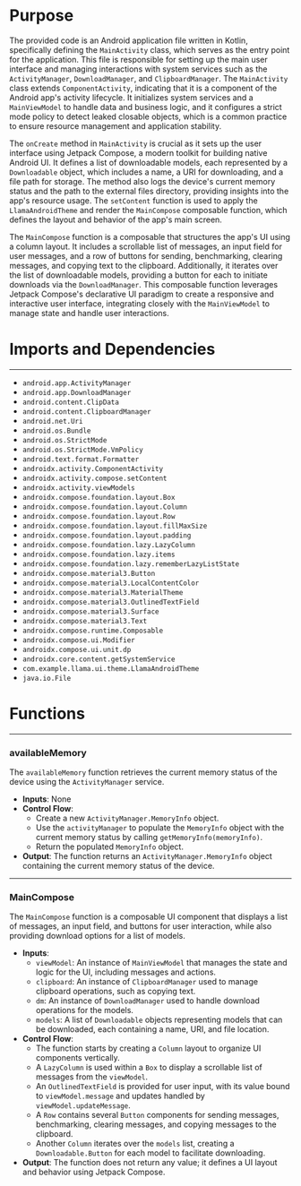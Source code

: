 # Purpose
The provided code is an Android application file written in Kotlin, specifically defining the `MainActivity` class, which serves as the entry point for the application. This file is responsible for setting up the main user interface and managing interactions with system services such as the `ActivityManager`, `DownloadManager`, and `ClipboardManager`. The `MainActivity` class extends `ComponentActivity`, indicating that it is a component of the Android app's activity lifecycle. It initializes system services and a `MainViewModel` to handle data and business logic, and it configures a strict mode policy to detect leaked closable objects, which is a common practice to ensure resource management and application stability.

The `onCreate` method in `MainActivity` is crucial as it sets up the user interface using Jetpack Compose, a modern toolkit for building native Android UI. It defines a list of downloadable models, each represented by a `Downloadable` object, which includes a name, a URI for downloading, and a file path for storage. The method also logs the device's current memory status and the path to the external files directory, providing insights into the app's resource usage. The `setContent` function is used to apply the `LlamaAndroidTheme` and render the `MainCompose` composable function, which defines the layout and behavior of the app's main screen.

The `MainCompose` function is a composable that structures the app's UI using a column layout. It includes a scrollable list of messages, an input field for user messages, and a row of buttons for sending, benchmarking, clearing messages, and copying text to the clipboard. Additionally, it iterates over the list of downloadable models, providing a button for each to initiate downloads via the `DownloadManager`. This composable function leverages Jetpack Compose's declarative UI paradigm to create a responsive and interactive user interface, integrating closely with the `MainViewModel` to manage state and handle user interactions.
# Imports and Dependencies

---
- `android.app.ActivityManager`
- `android.app.DownloadManager`
- `android.content.ClipData`
- `android.content.ClipboardManager`
- `android.net.Uri`
- `android.os.Bundle`
- `android.os.StrictMode`
- `android.os.StrictMode.VmPolicy`
- `android.text.format.Formatter`
- `androidx.activity.ComponentActivity`
- `androidx.activity.compose.setContent`
- `androidx.activity.viewModels`
- `androidx.compose.foundation.layout.Box`
- `androidx.compose.foundation.layout.Column`
- `androidx.compose.foundation.layout.Row`
- `androidx.compose.foundation.layout.fillMaxSize`
- `androidx.compose.foundation.layout.padding`
- `androidx.compose.foundation.lazy.LazyColumn`
- `androidx.compose.foundation.lazy.items`
- `androidx.compose.foundation.lazy.rememberLazyListState`
- `androidx.compose.material3.Button`
- `androidx.compose.material3.LocalContentColor`
- `androidx.compose.material3.MaterialTheme`
- `androidx.compose.material3.OutlinedTextField`
- `androidx.compose.material3.Surface`
- `androidx.compose.material3.Text`
- `androidx.compose.runtime.Composable`
- `androidx.compose.ui.Modifier`
- `androidx.compose.ui.unit.dp`
- `androidx.core.content.getSystemService`
- `com.example.llama.ui.theme.LlamaAndroidTheme`
- `java.io.File`


# Functions

---
### availableMemory
The `availableMemory` function retrieves the current memory status of the device using the `ActivityManager` service.
- **Inputs**: None
- **Control Flow**:
    - Create a new `ActivityManager.MemoryInfo` object.
    - Use the `activityManager` to populate the `MemoryInfo` object with the current memory status by calling `getMemoryInfo(memoryInfo)`.
    - Return the populated `MemoryInfo` object.
- **Output**: The function returns an `ActivityManager.MemoryInfo` object containing the current memory status of the device.


---
### MainCompose
The `MainCompose` function is a composable UI component that displays a list of messages, an input field, and buttons for user interaction, while also providing download options for a list of models.
- **Inputs**:
    - `viewModel`: An instance of `MainViewModel` that manages the state and logic for the UI, including messages and actions.
    - `clipboard`: An instance of `ClipboardManager` used to manage clipboard operations, such as copying text.
    - `dm`: An instance of `DownloadManager` used to handle download operations for the models.
    - `models`: A list of `Downloadable` objects representing models that can be downloaded, each containing a name, URI, and file location.
- **Control Flow**:
    - The function starts by creating a `Column` layout to organize UI components vertically.
    - A `LazyColumn` is used within a `Box` to display a scrollable list of messages from the `viewModel`.
    - An `OutlinedTextField` is provided for user input, with its value bound to `viewModel.message` and updates handled by `viewModel.updateMessage`.
    - A `Row` contains several `Button` components for sending messages, benchmarking, clearing messages, and copying messages to the clipboard.
    - Another `Column` iterates over the `models` list, creating a `Downloadable.Button` for each model to facilitate downloading.
- **Output**: The function does not return any value; it defines a UI layout and behavior using Jetpack Compose.


